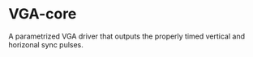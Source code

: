 # VGA-core
A parametrized VGA driver that outputs the properly timed vertical and horizonal sync pulses. 
